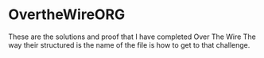 # OvertheWireORG
These are the solutions and proof that I have completed Over The Wire
The way their structured is the name of the file is how to get to that challenge.
